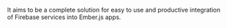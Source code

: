 It aims to be a complete solution for easy to use and productive integration of Firebase services into Ember.js apps.
